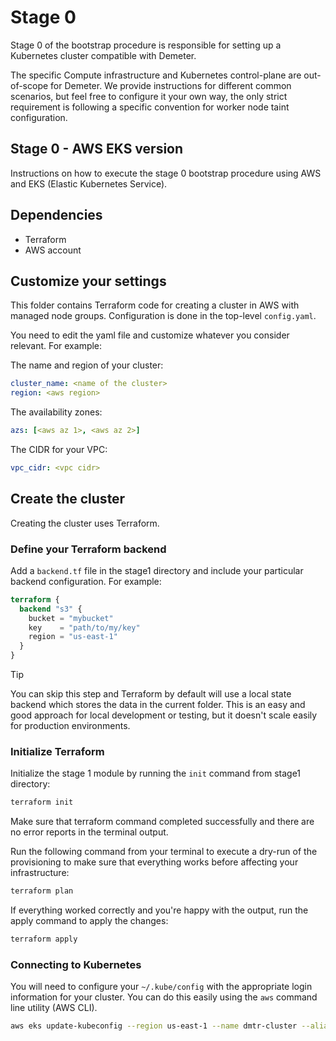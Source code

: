 # Stage 0

Stage 0 of the bootstrap procedure is responsible for setting up a Kubernetes
cluster compatible with Demeter.

The specific Compute infrastructure and Kubernetes control-plane are
out-of-scope for Demeter. We provide instructions for different common
scenarios, but feel free to configure it your own way, the only strict
requirement is following a specific convention for worker node taint
configuration.

## Stage 0 - AWS EKS version

Instructions on how to execute the stage 0 bootstrap procedure using AWS and
EKS (Elastic Kubernetes Service).

## Dependencies

- Terraform
- AWS account 

## Customize your settings

This folder contains Terraform code for creating a cluster in AWS with managed
node groups. Configuration is done in the top-level `config.yaml`.

You need to edit the yaml file and customize whatever you consider relevant.
For example:

The name and region of your cluster:

```yaml
cluster_name: <name of the cluster>
region: <aws region>
```

The availability zones:

```yaml
azs: [<aws az 1>, <aws az 2>]
```

The CIDR for your VPC:

```yaml
vpc_cidr: <vpc cidr>
```

## Create the cluster

Creating the cluster uses Terraform.

### Define your Terraform backend

Add a `backend.tf` file in the stage1 directory and include your particular
backend configuration. For example:

```tf
terraform {
  backend "s3" {
    bucket = "mybucket"
    key    = "path/to/my/key"
    region = "us-east-1"
  }
}
```

> [!TIP]
> You can skip this step and Terraform by default will use a local state
> backend which stores the data in the current folder. This is an easy and
> good approach for local development or testing, but it doesn't scale easily
> for production environments.

### Initialize Terraform

Initialize the stage 1 module by running the `init` command from stage1
directory:

```sh
terraform init
```

Make sure that terraform command completed successfully and there are no error
reports in the terminal output.

Run the following command from your terminal to execute a dry-run of the
provisioning to make sure that everything works before affecting your
infrastructure:

```bash
terraform plan
```

If everything worked correctly and you're happy with the output, run the apply
command to apply the changes:

```bash
terraform apply
```

### Connecting to Kubernetes

You will need to configure your `~/.kube/config` with the appropriate login
information for your cluster. You can do this easily using the `aws` command
line utility (AWS CLI).

```bash
aws eks update-kubeconfig --region us-east-1 --name dmtr-cluster --alias aws-dmtr-cluster
```
